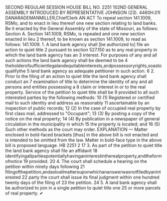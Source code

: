 SECOND REGULAR SESSION
HOUSE BILL NO. 2251
102ND GENERAL ASSEMBLY
INTRODUCED BY REPRESENTATIVE JOHNSON (23).
4460H.01I DANARADEMANMILLER,ChiefClerk
AN ACT
To repeal section 141.1009, RSMo, and to enact in lieu thereof one new section relating to
land banks.
Be it enacted by the General Assembly of the state of Missouri, as follows:
Section A. Section 141.1009, RSMo, is repealed and one new section enacted in lieu
2 thereof, to be known as section 141.1009, to read as follows:
141.1009. 1. A land bank agency shall [be authorized to] file an action to quiet title
2 pursuant to section 527.150 as to any real property in which the land bank agency has an
3 interest. For purposes of any and all such actions the land bank agency shall be deemed to be
4 theholderofsufficientlegalandequitableinterests,andpossessoryrights,soastoqualifythe
5 land bank agency as adequate petitioner in such action.
6 2. Prior to the filing of an action to quiet title the land bank agency shall conduct an
7 examination of title to determine the identity of any and all persons and entities possessing a
8 claim or interest in or to the real property. Service of the petition to quiet title shall be
9 provided to all such interested parties by the following methods:
10 (1) Registered or certified mail to such identity and address as reasonably
11 ascertainable by an inspection of public records;
12 (2) In the case of occupied real property by first class mail, addressed to "Occupant";
13 (3) By posting a copy of the notice on the real property;
14 (4) By publication in a newspaper of general circulation in the municipality in which
15 the property is located; and
16 (5) Such other methods as the court may order.
EXPLANATION — Matter enclosed in bold-faced brackets [thus] in the above bill is not enacted and is
intended to be omitted from the law. Matter in bold-face type in the above bill is proposed language.
HB 2251 2
17 3. As part of the petition to quiet title the land bank agency shall file an affidavit
18 identifyingallpartiespotentiallyhavinganinterestintherealproperty,andtheformofnotice
19 provided.
20 4. The court shall schedule a hearing on the petition within ninety days following
21 filingofthepetition,andastoallmattersuponwhichananswerwasnotfiledbyaninterested
22 party the court shall issue its final judgment within one hundred twenty days of the filing of
23 the petition.
24 5. A land bank agency shall be authorized to join in a single petition to quiet title one
25 or more parcels of real property.
✔